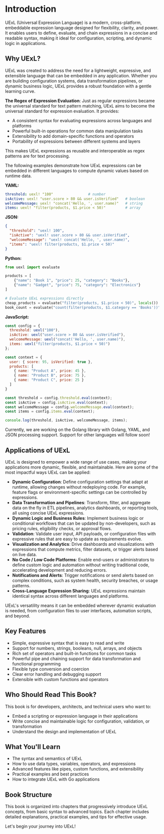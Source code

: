 # Introduction

UExL (Universal Expression Language) is a modern, cross-platform, embeddable expression language designed for flexibility, clarity, and power. It enables users to define, evaluate, and chain expressions in a concise and readable syntax, making it ideal for configuration, scripting, and dynamic logic in applications.

## Why UExL?

UExL was created to address the need for a lightweight, expressive, and extensible language that can be embedded in any application. Whether you are building configuration systems, data transformation pipelines, or dynamic business logic, UExL provides a robust foundation with a gentle learning curve.

**The Regex of Expression Evaluation**: Just as regular expressions became the universal standard for text pattern matching, UExL aims to become the universal standard for expression evaluation. It provides:

- A consistent syntax for evaluating expressions across languages and platforms
- Powerful built-in operations for common data manipulation tasks
- Extensibility to add domain-specific functions and operators
- Portability of expressions between different systems and layers

This makes UExL expressions as reusable and interoperable as regex patterns are for text processing.

The following examples demonstrate how UExL expressions can be embedded in different languages to compute dynamic values based on runtime data.

**YAML:**
```yaml
threshold: uexl! "100"                # number
isActive: uexl! "user.score > 80 && user.isVerified"   # boolean
welcomeMessage: uexl! "concat('Hello, ', user.name)"   # string
items: uexl! "filter(products, $1.price < 50)"         # array
```

**JSON:**
```json
{
  "threshold": "uexl! 100",
  "isActive": "uexl! user.score > 80 && user.isVerified",
  "welcomeMessage": "uexl! concat('Hello, ', user.name)",
  "items": "uexl! filter(products, $1.price < 50)"
}
```

**Python:**

```python
from uexl import evaluate

products = [
    {"name": "Book 1", "price": 25, "category": "Books"},
    {"name": "Gadget", "price": 75, "category": "Electronics"}
]

# Evaluate UExL expressions directly
cheap_products = evaluate("filter(products, $1.price < 50)", locals())
book_count = evaluate("count(filter(products, $1.category == 'Books'))", locals())
```

**JavaScript:**

```javascript
const config = {
  threshold: uexl("100"),
  isActive: uexl("user.score > 80 && user.isVerified"),
  welcomeMessage: uexl("concat('Hello, ', user.name)"),
  items: uexl("filter(products, $1.price < 50)")
};

const context = {
  user: { score: 95, isVerified: true },
  products: [
    { name: "Product A", price: 45 },
    { name: "Product B", price: 75 },
    { name: "Product C", price: 25 }
  ]
}

const threshold = config.threshold.eval(context);
const isActive = config.isActive.eval(context);
const welcomeMessage = config.welcomeMessage.eval(context);
const items = config.items.eval(context);

console.log(threshold, isActive, welcomeMessage, items);
```
Currently, we are working on the Golang library with Golang, YAML, and JSON processing support. Support for other languages will follow soon!

## Applications of UExL

UExL is designed to empower a wide range of use cases, making your applications more dynamic, flexible, and maintainable. Here are some of the most impactful ways UExL can be applied:

- **Dynamic Configuration**: Define configuration settings that adapt at runtime, allowing changes without redeploying code. For example, feature flags or environment-specific settings can be controlled by expressions.
- **Data Transformation and Pipelines**: Transform, filter, and aggregate data on the fly in ETL pipelines, analytics dashboards, or reporting tools, all using concise UExL expressions.
- **Dynamic Logic and Business Rules**: Implement business logic or conditional workflows that can be updated by non-developers, such as pricing rules, eligibility checks, or approval flows.
- **Validation**: Validate user input, API payloads, or configuration files with expressive rules that are easy to update as requirements evolve.
- **Visualization and Analytics**: Drive dashboards and visualizations with expressions that compute metrics, filter datasets, or trigger alerts based on live data.
- **No Code / Low Code Platforms**: Enable end-users or administrators to define custom logic and automation without writing traditional code, accelerating development and reducing errors.
- **Notifications and Alerts**: Trigger notifications or send alerts based on complex conditions, such as system health, security breaches, or usage patterns.
- **Cross-Language Expression Sharing**: UExL expressions maintain identical syntax across different languages and platforms.

UExL's versatility means it can be embedded wherever dynamic evaluation is needed, from configuration files to user interfaces, automation scripts, and beyond.

## Key Features
- Simple, expressive syntax that is easy to read and write
- Support for numbers, strings, booleans, null, arrays, and objects
- Rich set of operators and built-in functions for common tasks
- Powerful pipe and chaining support for data transformation and functional programming
- Flexible type conversion and coercion
- Clear error handling and debugging support
- Extensible with custom functions and operators

## Who Should Read This Book?
This book is for developers, architects, and technical users who want to:
- Embed a scripting or expression language in their applications
- Write concise and maintainable logic for configuration, validation, or transformation
- Understand the design and implementation of UExL

## What You'll Learn
- The syntax and semantics of UExL
- How to use data types, variables, operators, and expressions
- Advanced features like pipes, custom functions, and extensibility
- Practical examples and best practices
- How to integrate UExL with Go applications

## Book Structure
This book is organized into chapters that progressively introduce UExL concepts, from basic syntax to advanced topics. Each chapter includes detailed explanations, practical examples, and tips for effective usage.

Let's begin your journey into UExL!

